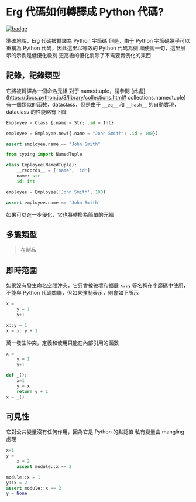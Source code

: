 # Erg 代碼如何轉譯成 Python 代碼?

[![badge](https://img.shields.io/endpoint.svg?url=https%3A%2F%2Fgezf7g7pd5.execute-api.ap-northeast-1.amazonaws.com%2Fdefault%2Fsource_up_to_date%3Fowner%3Derg-lang%26repos%3Derg%26ref%3Dmain%26path%3Ddoc/EN/compiler/transpile.md%26commit_hash%3D06f8edc9e2c0cee34f6396fd7c64ec834ffb5352)](https://gezf7g7pd5.execute-api.ap-northeast-1.amazonaws.com/default/source_up_to_date?owner=erg-lang&repos=erg&ref=main&path=doc/EN/compiler/transpile.md&commit_hash=06f8edc9e2c0cee34f6396fd7c64ec834ffb5352)

準確地說，Erg 代碼被轉譯為 Python 字節碼
但是，由于 Python 字節碼幾乎可以重構為 Python 代碼，因此這里以等效的 Python 代碼為例
順便說一句，這里展示的示例是低優化級別
更高級的優化消除了不需要實例化的東西

## 記錄，記錄類型

它將被轉譯為一個命名元組
對于 namedtuple，請參閱 [此處](https://docs.python.jp/3/library/collections.html# collections.namedtuple)
有一個類似的函數，dataclass，但是由于 `__eq__` 和 `__hash__` 的自動實現，dataclass 的性能略有下降

```python
Employee = Class {.name = Str; .id = Int}

employee = Employee.new({.name = "John Smith"; .id = 100})

assert employee.name == "John Smith"
```

```python
from typing import NamedTuple

class Employee(NamedTuple):
    __records__ = ['name', 'id']
    name: str
    id: int

employee = Employee('John Smith', 100)

assert employee.name == 'John Smith'
```

如果可以進一步優化，它也將轉換為簡單的元組

## 多態類型

> 在制品

## 即時范圍

如果沒有發生命名空間沖突，它只會被破壞和擴展
`x::y` 等名稱在字節碼中使用，不能與 Python 代碼關聯，但如果強制表示，則會如下所示

```python
x =
    y = 1
    y+1
```

```python
x::y = 1
x = x::y + 1
```

萬一發生沖突，定義和使用只能在內部引用的函數

```python
x =
    y = 1
    y+1
```

```python
def _():
    x=1
    y = x
    return y + 1
x = _()
```

## 可見性

它對公共變量沒有任何作用，因為它是 Python 的默認值
私有變量由 mangling 處理

```python
x=1
y =
    x = 2
    assert module::x == 2
```

```python
module::x = 1
y::x = 2
assert module::x == 2
y = None
```